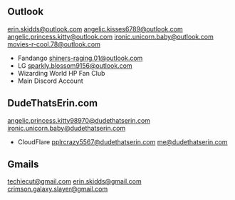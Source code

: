## Outlook
erin.skidds@outlook.com
angelic.kisses6789@outlook.com
angelic.princess.kitty@outlook.com
ironic.unicorn.baby@outlook.com
movies-r-cool.78@outlook.com
- Fandango
shiners-raging.01@outlook.com
- LG
sparkly.blossom9156@outlook.com
- Wizarding World HP Fan Club
- Main Discord Account

## DudeThatsErin.com
angelic.princess.kitty98970@dudethatserin.com
ironic.unicorn.baby@dudethatserin.com
- CloudFlare
pplrcrazy5567@dudethatserin.com
me@dudethatserin.com

## Gmails
techiecut@gmail.com
erin.skidds@gmail.com
crimson.galaxy.slayer@gmail.com